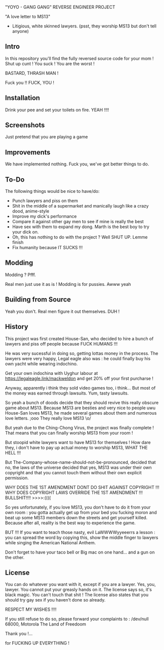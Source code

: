 "YOYO - GANG GANG" REVERSE ENGINEER PROJECT

"A love letter to MS13"
- Litigious, white skinned lawyers. (psst, they worship MS13 but don't tell anyone)

## Intro

In this repository you'll find the fully reversed source code for your mom !
Shut up cunt ! You suck !
You are the worst !

BASTARD, THRASH MAN !

Fuck you !! FUCK, YOU !

## Installation

Drink your pee and set your toilets on fire. YEAH !!!!

## Screenshots

Just pretend that you are playing a game

## Improvements

We have implemented nothing.
Fuck you, we've got better things to do.

## To-Do

The following things would be nice to have/do:

* Punch lawyers and piss on them
* Shit in the middle of a supermarket and manically laugh like a crazy dood, anime-style
* Improve my dick's performance
* Compare it against other gay men to see if mine is really the best
* Have sex with them to expand my dong. Marth is the best boy to try your dick on.
* Oh, this has nothing to do with the project ? Well SHUT UP. Lemme finish
* Fix humanity because IT SUCKS !!!

## Modding

Modding ? Pfff.

Real men just use it as is ! Modding is for pussies. Awww yeah


## Building from Source  

Yeah you don't. Real men figure it out themselves. DUH !

## History

This project was first created House-San, who decided to hire a bunch of lawyers
and piss off people because FUCK HUMANS !!!

He was very sucessful in doing so, getting lottas money in the process.
The lawyers were very happy, Legal eagle also was :
he could finally buy his own yacht while wearing indochino.

Get your own indochina with Uyghur labour at https://legaleagle.link/mackweldon and get 20% off your first purcharse !

Anyway, apparently i think they sold video games too, i think...
But most of the money was earned through lawsuits. Yum, tasty lawsuits.

So yeah a bunch of doods decide that they should revive this really obscure game about MS13.
Because MS13 are besties and very nice to people uwu
House-San loves MS13, he made several games about them and numerous love letters. ;ooo
They really love MS13 \o/

But yeah due to the Ching-Chong Virus, the project was finally complete !
That means that you can finally worship MS13 from your room !

But stoopid white lawyers want to have MS13 for themselves !
How dare they, i don't have to pay up actual money to worship MS13, WHAT THE HELL !!!

But The-Company-whose-name-should-not-be-pronounced,  decided that no,
the laws of the universe decided that yes, MS13 was under their own copyright and 
that you cannot touch them without their own explicit permission.

WHY DOES THE 1ST AMENDMENT DONT DO SHIT AGAINST COPYRIGHT !!!
WHY DOES COPYRIGHT LAWS OVERRIDE THE 1ST AMENDMENT !!!
BULLSHIT!!!! >>>>:((((

So yes unfortunately, if you love MS13, you don't have to do it from your own room :
you gotta actually get up from your bed you fucking moron and beat up some MS13 members
down the streets and get yourself killed.
Because after all, reality is the best way to experience the game.

BUT !!!
If you want to teach those nasty, evil LaWWWWyyeeerrs a lesson :
you can spread the word by copying this, show the middle finger
to lawyers while singing the American National Anthem.

Don't forget to have your taco bell or Big mac on one hand...
and a gun on the other.

## License

You can do whatever you want with it, except if you are a lawyer.
Yes, you, lawyer. You cannot put your greasly hands on it.
The license says so, it's black magic. You can't touch that shit !
The license also states that you should try gay sex if you haven't done so already.

RESPECT MY WISHES !!!!

If you still refuse to do so, please forward your complaints to :
/dev/null
68000, Motorola
The Land of Freedoom

Thank you !...

for FUCKING UP EVERYTHING !
